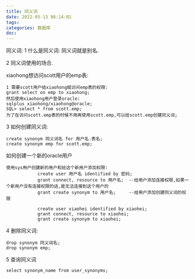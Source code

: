 ```yaml
---
title: 同义词
date: 2022-05-13 06:14:01
tags:
categories: 数据库
doc:
---
```


同义词:
	1 什么是同义词:
		同义词就是别名.

2 同义词使用的场合.

 xiaohong想访问scott用户的emp表:

```
1 需要scott用户给xiaohong赋访问emp表的权限:
grant select on emp to xiaohong;
然后使用xiaohong用户登录oracle:
sqlplus xiaohong/xiaohong@oracle;
SQL> select * from scott.emp;
为了在访问scott.emp表的时候不用再使用scott.emp,可以给scott.emp创建同义词;
```



3 如何创建同义词:

```
create synonym 同义词名 for 用户名.表名;
create synonym emp for scott.emp;
```

如何创建一个新的oracle用户

```
使用sys用户创建新的用户和给这个新用户添加权限:
			create user 用户名 identified by 密码;
			grant connect, resource to 用户名;  --给用户添加连接权限,如果一个新用户没有连接权限的话,是无法连接到这个用户的
			grant create synonym to 用户名;     --给用户添加创建同义词的权限

			create user xiaohei identified by xiaohei;
			grant connect, resource to xiaohei;
			grant create synonym to xiaohei; 
```

4 删除同义词:

```
drop synonym 同义词名;
drop synonym emp;
```

5 查询同义词

```
select synonym_name from user_synonyms;	
```

